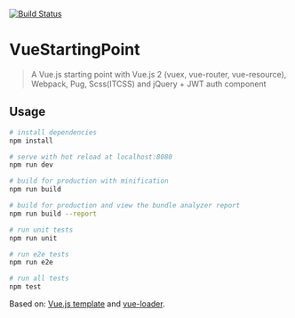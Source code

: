 [![Build Status](https://travis-ci.org/alessandrotraversi/vue2-auth.svg?branch=master)](https://travis-ci.org/alessandrotraversi/vue2-auth)

# VueStartingPoint

> A Vue.js starting point with Vue.js 2 (vuex, vue-router, vue-resource), Webpack, Pug, Scss(ITCSS) and jQuery + JWT auth component

## Usage

``` bash
# install dependencies
npm install

# serve with hot reload at localhost:8080
npm run dev

# build for production with minification
npm run build

# build for production and view the bundle analyzer report
npm run build --report

# run unit tests
npm run unit

# run e2e tests
npm run e2e

# run all tests
npm test
```

Based on: [Vue.js template](http://vuejs-templates.github.io/webpack/) and [vue-loader](http://vuejs.github.io/vue-loader).
